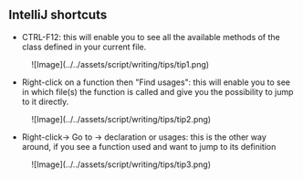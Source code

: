 
## IntelliJ shortcuts

* CTRL-F12: this will enable you to see all the available methods of the class defined in your current file. 

<figure markdown>
  ![Image](../../assets/script/writing/tips/tip1.png)
</figure>

* Right-click on a function then "Find usages": this will enable you to see in which file(s) the function is called and give you the possibility to jump to it directly. 

<figure markdown>
  ![Image](../../assets/script/writing/tips/tip2.png)
</figure>

* Right-click-> Go to -> declaration or usages: this is the other way around, if you see a function used and want to jump to its definition

<figure markdown>
  ![Image](../../assets/script/writing/tips/tip3.png)
</figure>
